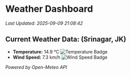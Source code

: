 
# Weather Dashboard

_Last Updated: 2025-09-09 21:08:42_

## Current Weather Data: (Srinagar, JK)
- **Temperature:** 14.9 °C ![Temperature Badge](https://img.shields.io/badge/Temperature-Low%20Temp-blue)
- **Wind Speed:** 7.3 km/h ![Wind Speed Badge](https://img.shields.io/badge/Wind%20Speed-Light%20Wind-blue)

*Powered by Open-Meteo API*
